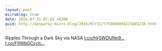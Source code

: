 ```yaml
---
layout: post
microblog: true
date: 2016-07-31 07:28 +0300
guid: http://desparoz.micro.blog/2016/07/31/t759606694225801216.html
---
```

Ripples Through a Dark Sky via NASA [t.co/HrGWDUNn9...](https://t.co/HrGWDUNn94) [t.co/F9WbGCcch...](https://t.co/F9WbGCcchM)
